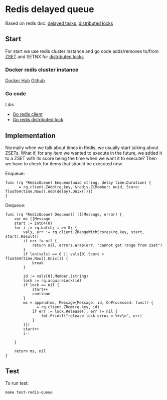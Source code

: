 # Redis delayed queue

Based on redis doc: [delayed tasks](https://redislabs.com/ebook/part-2-core-concepts/chapter-6-application-components-in-redis/6-4-task-queues/6-4-2-delayed-tasks/), [distributed locks](https://redislabs.com/ebook/part-2-core-concepts/chapter-6-application-components-in-redis/6-2-distributed-locking/)

## Start

For start we use redis cluster instance and go code adds/removes to/from [ZSET](https://redis.io/commands#sorted_set) and SETNX for [distributed locks](https://redislabs.com/ebook/part-2-core-concepts/chapter-6-application-components-in-redis/6-2-distributed-locking/)

### Docker redis cluster instance

[Docker Hub](https://hub.docker.com/r/grokzen/redis-cluster)
[Github](https://github.com/Grokzen/docker-redis-cluster)

### Go code 

Libs

- [Go redis client](https://github.com/go-redis/redis)
- [Go redis distributed lock](https://github.com/bsm/redislock)

## Implementation

Normally when we talk about times in Redis, we usually start talking about ZSETs. What if, for any item we wanted to execute in the future, we added it to a ZSET  with its score being the time when we want it to execute? Then we have to check for items that should be executed now.

Enqueue:
```
func (rq *RedisQueue) Enqueue(uuid string, delay time.Duration) {
	_ = rq.client.ZAdd(rq.key, &redis.Z{Member: uuid, Score: float64(time.Now().Add(delay).Unix())})
}
```
Dequeue:
```
func (rq *RedisQueue) Dequeue() ([]Message, error) {
	var ms []Message
	start := int64(0)
	for i := rq.batch; i >= 0; {
		vals, err := rq.client.ZRangeWithScores(rq.key, start, start).Result()
		if err != nil {
			return nil, errors.Wrap(err, "cannot get range from zset")
		}
		if len(vals) == 0 || vals[0].Score > float64(time.Now().Unix()) {
			break
		}

		id := vals[0].Member.(string)
		lock := rq.acquireLock(id)
		if lock == nil {
			start++
			continue
		}
		ms = append(ms, Message{Message: id, OnProcessed: func() {
			_ = rq.client.ZRem(rq.key, id)
			if err := lock.Release(); err != nil {
				fmt.Printf("release lock erros = %+v\n", err)
			}
		}})
		start++
		i--

	}

	return ms, nil
}

```

## Test
To run test:
```
make test-redis-queue 
```
